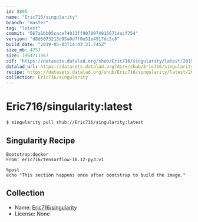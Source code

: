 ```yaml
---
id: 8805
name: "Eric716/singularity"
branch: "master"
tag: "latest"
commit: "567a1bb05cace74013ff90709749156714acf754"
version: "d8d6073213d95a0d7f0e51e4917dc5c8"
build_date: "2019-05-03T14:43:31.745Z"
size_mb: 4757
size: 1964711967
sif: "https://datasets.datalad.org/shub/Eric716/singularity/latest/2019-05-03-567a1bb0-d8d60732/d8d6073213d95a0d7f0e51e4917dc5c8.simg"
datalad_url: https://datasets.datalad.org?dir=/shub/Eric716/singularity/latest/2019-05-03-567a1bb0-d8d60732/
recipe: https://datasets.datalad.org/shub/Eric716/singularity/latest/2019-05-03-567a1bb0-d8d60732/Singularity
collection: Eric716/singularity
---
```


# Eric716/singularity:latest

```bash
$ singularity pull shub://Eric716/singularity:latest
```

## Singularity Recipe

```singularity
Bootstrap:docker
From: eric716/tensorflow-18.12-py3:v1

%post  
echo "This section happens once after bootstrap to build the image."
```

## Collection

 - Name: [Eric716/singularity](https://github.com/Eric716/singularity)
 - License: None

